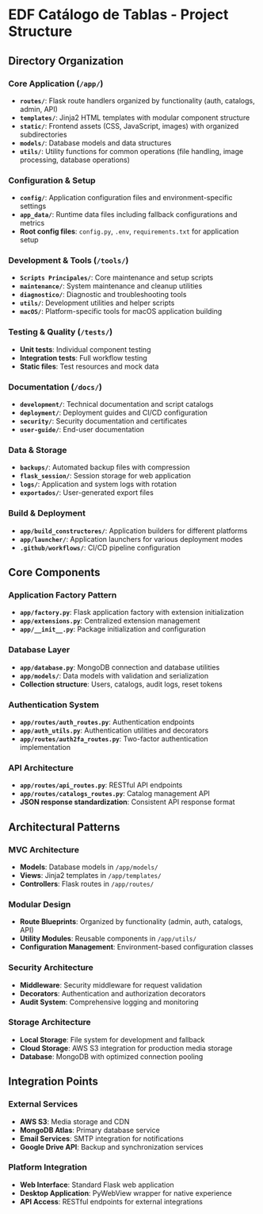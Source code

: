 # EDF Catálogo de Tablas - Project Structure

## Directory Organization

### Core Application (`/app/`)
- **`routes/`**: Flask route handlers organized by functionality (auth, catalogs, admin, API)
- **`templates/`**: Jinja2 HTML templates with modular component structure
- **`static/`**: Frontend assets (CSS, JavaScript, images) with organized subdirectories
- **`models/`**: Database models and data structures
- **`utils/`**: Utility functions for common operations (file handling, image processing, database operations)

### Configuration & Setup
- **`config/`**: Application configuration files and environment-specific settings
- **`app_data/`**: Runtime data files including fallback configurations and metrics
- **Root config files**: `config.py`, `.env`, `requirements.txt` for application setup

### Development & Tools (`/tools/`)
- **`Scripts Principales/`**: Core maintenance and setup scripts
- **`maintenance/`**: System maintenance and cleanup utilities
- **`diagnostico/`**: Diagnostic and troubleshooting tools
- **`utils/`**: Development utilities and helper scripts
- **`macOS/`**: Platform-specific tools for macOS application building

### Testing & Quality (`/tests/`)
- **Unit tests**: Individual component testing
- **Integration tests**: Full workflow testing
- **Static files**: Test resources and mock data

### Documentation (`/docs/`)
- **`development/`**: Technical documentation and script catalogs
- **`deployment/`**: Deployment guides and CI/CD configuration
- **`security/`**: Security documentation and certificates
- **`user-guide/`**: End-user documentation

### Data & Storage
- **`backups/`**: Automated backup files with compression
- **`flask_session/`**: Session storage for web application
- **`logs/`**: Application and system logs with rotation
- **`exportados/`**: User-generated export files

### Build & Deployment
- **`app/build_constructores/`**: Application builders for different platforms
- **`app/launcher/`**: Application launchers for various deployment modes
- **`.github/workflows/`**: CI/CD pipeline configuration

## Core Components

### Application Factory Pattern
- **`app/factory.py`**: Flask application factory with extension initialization
- **`app/extensions.py`**: Centralized extension management
- **`app/__init__.py`**: Package initialization and configuration

### Database Layer
- **`app/database.py`**: MongoDB connection and database utilities
- **`app/models/`**: Data models with validation and serialization
- **Collection structure**: Users, catalogs, audit logs, reset tokens

### Authentication System
- **`app/routes/auth_routes.py`**: Authentication endpoints
- **`app/auth_utils.py`**: Authentication utilities and decorators
- **`app/routes/auth2fa_routes.py`**: Two-factor authentication implementation

### API Architecture
- **`app/routes/api_routes.py`**: RESTful API endpoints
- **`app/routes/catalogs_routes.py`**: Catalog management API
- **JSON response standardization**: Consistent API response format

## Architectural Patterns

### MVC Architecture
- **Models**: Database models in `/app/models/`
- **Views**: Jinja2 templates in `/app/templates/`
- **Controllers**: Flask routes in `/app/routes/`

### Modular Design
- **Route Blueprints**: Organized by functionality (admin, auth, catalogs, API)
- **Utility Modules**: Reusable components in `/app/utils/`
- **Configuration Management**: Environment-based configuration classes

### Security Architecture
- **Middleware**: Security middleware for request validation
- **Decorators**: Authentication and authorization decorators
- **Audit System**: Comprehensive logging and monitoring

### Storage Architecture
- **Local Storage**: File system for development and fallback
- **Cloud Storage**: AWS S3 integration for production media storage
- **Database**: MongoDB with optimized connection pooling

## Integration Points

### External Services
- **AWS S3**: Media storage and CDN
- **MongoDB Atlas**: Primary database service
- **Email Services**: SMTP integration for notifications
- **Google Drive API**: Backup and synchronization services

### Platform Integration
- **Web Interface**: Standard Flask web application
- **Desktop Application**: PyWebView wrapper for native experience
- **API Access**: RESTful endpoints for external integrations